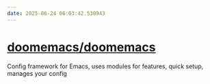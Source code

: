 ```yaml
---
date: 2025-06-24 06:03:42.530943
---
```


# [doomemacs/doomemacs](https://github.com/doomemacs/doomemacs)

Config framework for Emacs, uses modules for features, quick setup, manages your config
